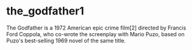 # the_godfather1
The Godfather is a 1972 American epic crime film[2] directed by Francis Ford Coppola, who co-wrote the screenplay with Mario Puzo, based on Puzo's best-selling 1969 novel of the same title. 
